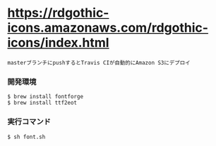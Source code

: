# https://rdgothic-icons.amazonaws.com/rdgothic-icons/index.html

    masterブランチにpushするとTravis CIが自動的にAmazon S3にデプロイ

### 開発環境

    $ brew install fontforge
    $ brew install ttf2eot

### 実行コマンド
   
    $ sh font.sh

